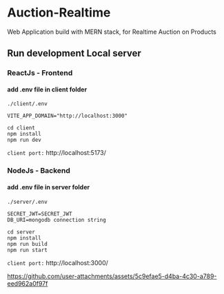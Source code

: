 # Auction-Realtime
Web Application build with MERN stack, for Realtime Auction on Products


## Run development Local server 
### ReactJs - Frontend

#### add .env file in client folder
```
./client/.env

VITE_APP_DOMAIN="http://localhost:3000"
```

```
cd client
npm install
npm run dev
```

``client port:``  http://localhost:5173/


### NodeJs - Backend

#### add .env file in server folder
```
./server/.env

SECRET_JWT=SECRET_JWT
DB_URI=mongodb connection string
```

```
cd server
npm install
npm run build
npm run start
```


``client port:``  http://localhost:3000/





https://github.com/user-attachments/assets/5c9efae5-d4ba-4c30-a789-eed962a0f97f


